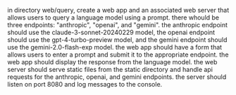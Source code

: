 in directory web/query, create a web app and an associated web server that allows users to query a language model using a prompt. there whould be three endpoints: "anthropic", "openai", and "gemini". the anthropic endpoint should use the claude-3-sonnet-20240229 model, the openai endpoint should use the gpt-4-turbo-preview model, and the gemini endpoint should use the gemini-2.0-flash-exp model. the web app should have a form that allows users to enter a prompt and submit it to the appropriate endpoint. the web app should display the response from the language model. the web server should serve static files from the static directory and handle api requests for the anthropic, openai, and gemini endpoints. the server should listen on port 8080 and log messages to the console.
